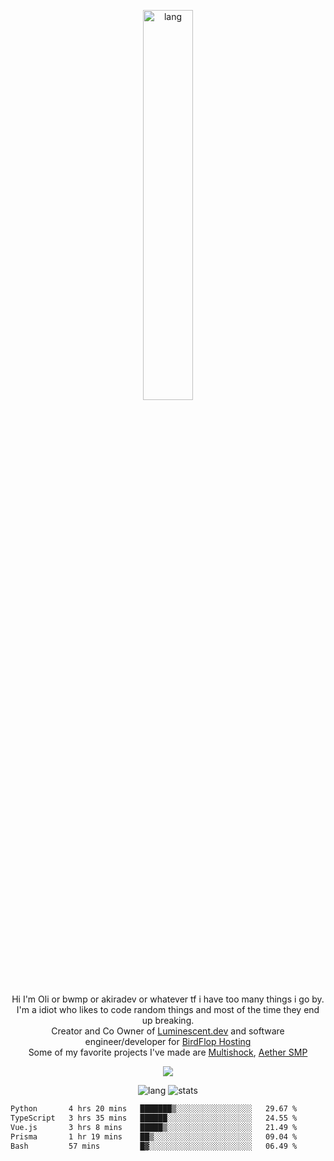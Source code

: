 <p align="center">
 <a href="https://luminescent.dev">
  <img width="40%" alt="lang" src="https://github.com/bwmp/bwmp/blob/main/l_10.png?raw=true" />
 </a>
</p>

<p align="center">
 Hi I'm Oli or bwmp or akiradev or whatever tf i have too many things i go by.<br>
 I'm a idiot who likes to code random things and most of the time they end up breaking.<br>
 Creator and Co Owner of <a href="https://luminescent.dev">Luminescent.dev</a> and software engineer/developer for <a href="https://www.birdflop.com">BirdFlop Hosting</a><br>
 Some of my favorite projects I've made are <a href="https://github.com/PiShock-Inc/MultiShock">Multishock</a>, <a href="https://www.aethersmp.com">Aether SMP</a>
</p>

<p align="center">
  <a href="https://discord.com/users/798738506859282482"><img align="center" src="https://lanyard-profile-readme.vercel.app/api/798738506859282482?bg=433e4f&borderRadius=10px&showDisplayName=true&idleMessage=Probably%20sleeping"/></a>
</p>

<p align="center">
 <img alt="lang" src="https://github-readme-stats.vercel.app/api/top-langs/?username=bwmp&layout=compact&hide_border=true&langs_count=10&theme=transparent&custom_title=Languages" />
 <img alt="stats" src="https://github-readme-stats.vercel.app/api?username=bwmp&show_icons=true&hide_border=true&count_private=true&theme=transparent&custom_title=Statistics">
</p>
<p align="center">
 <!--START_SECTION:waka-->

```txt
Python       4 hrs 20 mins   ███████▒░░░░░░░░░░░░░░░░░   29.67 %
TypeScript   3 hrs 35 mins   ██████░░░░░░░░░░░░░░░░░░░   24.55 %
Vue.js       3 hrs 8 mins    █████▒░░░░░░░░░░░░░░░░░░░   21.49 %
Prisma       1 hr 19 mins    ██▒░░░░░░░░░░░░░░░░░░░░░░   09.04 %
Bash         57 mins         █▓░░░░░░░░░░░░░░░░░░░░░░░   06.49 %
```

<!--END_SECTION:waka-->
</p>
